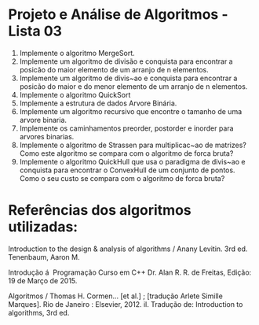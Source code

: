 # Projeto e Análise de Algoritmos - Lista 03

1) Implemente o algoritmo MergeSort.
4) Implemente um algoritmo de divisão e conquista para encontrar a posicão do maior elemento
de um arranjo de n elementos.
5) Implemente um algoritmo de divis~ao e conquista para encontrar a posicão do maior e do menor
elemento de um arranjo de n elementos.
6) Implemente o algoritmo QuickSort
9) Implemente a estrutura de dados Arvore Binária.
10) Implemente um algoritmo recursivo que encontre o tamanho de uma arvore binaria.
12) Implemente os caminhamentos preorder, postorder e inorder para arvores binarias.
13) Implemente o algoritmo de Strassen para multiplicac~ao de matrizes? Como este algoritmo se
compara com o algoritmo de forca bruta?
14) Implemente o algoritmo QuickHull que usa o paradigma de divis~ao e conquista para encontrar o
ConvexHull de um conjunto de pontos. Como o seu custo se compara com o algoritmo de forca
bruta?

# Referências dos algoritmos utilizadas:

Introduction to the design & analysis of algorithms / Anany Levitin. 3rd ed. Tenenbaum, Aaron M.

Introdução á  Programação Curso em C++ Dr. Alan R. R. de Freitas, Edição: 19 de Março de 2015.

Algoritmos / Thomas H. Cormen... [et al.] ; [tradução Arlete Simille Marques]. Rio de Janeiro : Elsevier, 2012. il.
Tradução de: Introduction to algorithms, 3rd ed.
